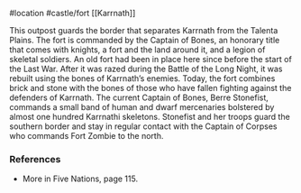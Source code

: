  #location #castle/fort [[Karrnath]]

This outpost guards the border that separates Karrnath from the Talenta Plains. The fort is commanded by the Captain of Bones, an honorary title that comes with knights, a fort and the land around it, and a legion of skeletal soldiers. An old fort had been in place here since before the start of the Last War. After it was razed during the Battle of the Long Night, it was rebuilt using the bones of Karrnath’s enemies. Today, the fort combines brick and stone with the bones of those who have fallen fighting against the defenders of Karrnath. The current Captain of Bones, Berre Stonefist, commands a small band of human and dwarf mercenaries bolstered by almost one hundred Karrnathi skeletons. Stonefist and her troops guard the southern border and stay in regular contact with the Captain of Corpses who commands Fort Zombie to the north.

### References

* More in Five Nations, page 115.
